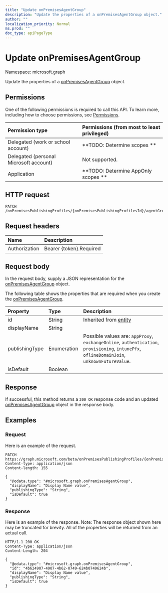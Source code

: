 ```yaml
---
title: "Update onPremisesAgentGroup"
description: "Update the properties of a onPremisesAgentGroup object."
author: ""
localization_priority: Normal
ms.prod: ""
doc_type: apiPageType
---
```


# Update onPremisesAgentGroup

Namespace: microsoft.graph

Update the properties of a [onPremisesAgentGroup](../resources/onpremisesagentgroup.md) object.

## Permissions
One of the following permissions is required to call this API. To learn more, including how to choose permissions, see [Permissions](/concepts/permissions-reference.md).

|Permission type|Permissions (from most to least privileged)|
|:---|:---|
|Delegated (work or school account)|**TODO: Determine scopes **|
|Delegated (personal Microsoft account)|Not supported.|
|Application|**TODO: Determine AppOnly scopes **|

## HTTP request
<!-- {
  "blockType": "ignored"
}
-->
``` http
PATCH /onPremisesPublishingProfiles/{onPremisesPublishingProfilesId}/agentGroups/{onPremisesAgentGroupId}
```

## Request headers
|Name|Description|
|:---|:---|
|Authorization|Bearer {token}.Required|

## Request body
In the request body, supply a JSON representation for the [onPremisesAgentGroup](../resources/onpremisesagentgroup.md) object.

The following table shows the properties that are required when you create the [onPremisesAgentGroup](../resources/onpremisesagentgroup.md).

|Property|Type|Description|
|:---|:---|:---|
|id|String| Inherited from [entity](../resources/entity.md)|
|displayName|String||
|publishingType|Enumeration| Possible values are: `appProxy`, `exchangeOnline`, `authentication`, `provisioning`, `intunePfx`, `oflineDomainJoin`, `unknownFutureValue`.|
|isDefault|Boolean||



## Response
If successful, this method returns a `200 OK` response code and an updated [onPremisesAgentGroup](../resources/onpremisesagentgroup.md) object in the response body.

## Examples

### Request
Here is an example of the request.
<!-- {
  "blockType": "request",
  "name": "update_onpremisesagentgroup"
}
-->
``` http
PATCH https://graph.microsoft.com/beta/onPremisesPublishingProfiles/{onPremisesPublishingProfilesId}/agentGroups/{onPremisesAgentGroupId}
Content-type: application/json
Content-length: 155

{
  "@odata.type": "#microsoft.graph.onPremisesAgentGroup",
  "displayName": "Display Name value",
  "publishingType": "String",
  "isDefault": true
}
```

### Response
Here is an example of the response. Note: The response object shown here may be truncated for brevity. All of the properties will be returned from an actual call.
<!-- {
  "blockType": "response",
  "truncated": true
}
-->
``` http
HTTP/1.1 200 OK
Content-Type: application/json
Content-Length: 204

{
  "@odata.type": "#microsoft.graph.onPremisesAgentGroup",
  "id": "4b624907-4907-4b62-0749-624b0749624b",
  "displayName": "Display Name value",
  "publishingType": "String",
  "isDefault": true
}
```

